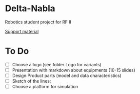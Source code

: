# Delta-Nabla

Robotics student project for RF II

[Support material](https://sites.google.com/view/clujrobotics/courses/robotization-manufacturing-ii-rf_ii/project-how-to-design-an-industrial-robotic-system)

# To Do

- [ ] Choose a logo (see folder Logo for variants)
- [ ] Presentation with markdown about equipments (10-15 slides)
- [ ] Design Product parts (model and data characteristics)
- [ ] Sketch of the lines;
- [ ] Choose a platform for simulation
